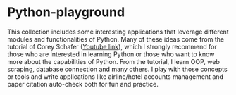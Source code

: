 # Python-playground
This collection includes some interesting applications that leverage different modules and functionalities of Python. Many of these ideas come from the tutorial of Corey Schafer (<a href='https://www.youtube.com/user/schafer5'>Youtube link</a>), which I strongly recommend for those who are interested in learning Python or those who want to know more about the capabilities of Python. From the tutorial, I learn OOP, web scraping, database connection and many others. I play with those concepts or tools and write applications like airline/hotel accounts management and paper citation auto-check both for fun and practice.
